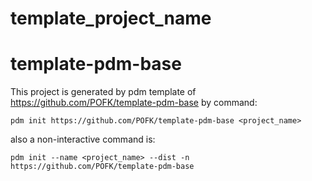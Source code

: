 # template_project_name

# template-pdm-base 

This project is generated by pdm template of https://github.com/POFK/template-pdm-base by command:
```
pdm init https://github.com/POFK/template-pdm-base <project_name>
```

also a non-interactive command is:
```
pdm init --name <project_name> --dist -n  https://github.com/POFK/template-pdm-base
```


